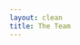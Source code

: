 ```yaml
---
layout: clean
title: The Team
---
```

<script setup>
  import { VPTeamPage, VPTeamPageTitle, VPTeamPageSection, VPTeamMembers } from "vitepress/theme";
  import { teamMembers } from "./_data/team";
</script>

<VPTeamPage>
  <VPTeamPageTitle>
    <template #title>The Team</template>
    <template #lead>
        The team behind PhyrePanel is a small group of passionate developers who are dedicated to making the best open source web control panel for Linux servers.
    </template>
  </VPTeamPageTitle>
  <VPTeamPageSection>
    <template #title>Team Members</template>
    <template #members>
      <VPTeamMembers :members="teamMembers" />
    </template>
  </VPTeamPageSection>
  <!-- <VPTeamPageSection>
    <template #title>Contributors ❤️</template>
    <template #members>
      <VPTeamMembers size="small" :members="featuredContributors" />
    </template>
  </VPTeamPageSection> -->
</VPTeamPage>
